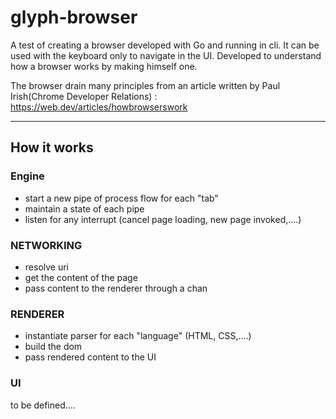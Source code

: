 # glyph-browser

A test of creating a browser developed with Go and running in cli. It can be used with the keyboard only to navigate in the UI. Developed to understand how a browser works by making himself one.

The browser drain many principles from an article written by Paul Irish(Chrome Developer Relations) : https://web.dev/articles/howbrowserswork

---

## How it works

### Engine

- start a new pipe of process flow for each "tab"
- maintain a state of each pipe
- listen for any interrupt (cancel page loading, new page invoked,....)

### NETWORKING
- resolve uri 
- get the content of the page
- pass content to the renderer through a chan

### RENDERER
- instantiate parser for each "language" (HTML, CSS,....)
- build the dom
- pass rendered content to the UI

### UI
to be defined....